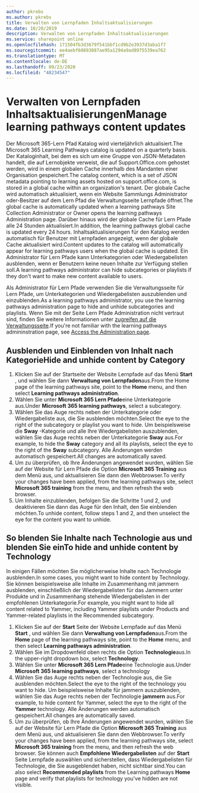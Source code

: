 ```yaml
---
author: pkrebs
ms.author: pkrebs
title: Verwalten von Lernpfaden Inhaltsaktualisierungen
ms.date: 10/20/2019
description: Verwalten von Lernpfaden Inhaltsaktualisierungen
ms.service: sharepoint online
ms.openlocfilehash: 171504fb3d3679f541bbf1cd9b2e3937d3aba1f7
ms.sourcegitcommit: ee4aebf60893887ae95a1294a9ad8975539ea762
ms.translationtype: MT
ms.contentlocale: de-DE
ms.lasthandoff: 09/23/2020
ms.locfileid: "48234547"
---
```

# <a name="manage-learning-pathways-content-updates"></a><span data-ttu-id="254c8-103">Verwalten von Lernpfaden Inhaltsaktualisierungen</span><span class="sxs-lookup"><span data-stu-id="254c8-103">Manage learning pathways content updates</span></span>
<span data-ttu-id="254c8-104">Der Microsoft 365-Lern Pfad Katalog wird vierteljährlich aktualisiert.</span><span class="sxs-lookup"><span data-stu-id="254c8-104">The Microsoft 365 Learning Pathways catalog is updated on a quarterly basis.</span></span> <span data-ttu-id="254c8-105">Der Kataloginhalt, bei dem es sich um eine Gruppe von JSON-Metadaten handelt, die auf Lernobjekte verweist, die auf Support.Office.com gehostet werden, wird in einem globalen Cache innerhalb des Mandanten einer Organisation gespeichert.</span><span class="sxs-lookup"><span data-stu-id="254c8-105">The catalog content, which is a set of JSON metadata pointing to learning assets hosted on support.office.com, is stored in a global cache within an organization's tenant.</span></span> <span data-ttu-id="254c8-106">Der globale Cache wird automatisch aktualisiert, wenn ein Website Sammlungs Administrator oder-Besitzer auf dem Lern Pfad die Verwaltungsseite Lernpfade öffnet.</span><span class="sxs-lookup"><span data-stu-id="254c8-106">The global cache is automatically updated when a learning pathways Site Collection Administrator or Owner opens the learning pathways Administration page.</span></span> <span data-ttu-id="254c8-107">Darüber hinaus wird der globale Cache für Lern Pfade alle 24 Stunden aktualisiert.</span><span class="sxs-lookup"><span data-stu-id="254c8-107">In addition, the learning pathways global cache is updated every 24 hours.</span></span> <span data-ttu-id="254c8-108">Inhaltsaktualisierungen für den Katalog werden automatisch für Benutzer mit Lernpfaden angezeigt, wenn der globale Cache aktualisiert wird.</span><span class="sxs-lookup"><span data-stu-id="254c8-108">Content updates to the catalog will automatically appear for learning pathways users when the global cache is updated.</span></span> <span data-ttu-id="254c8-109">Ein Administrator für Lern Pfade kann Unterkategorien oder Wiedergabelisten ausblenden, wenn er Benutzern keine neuen Inhalte zur Verfügung stellen soll.</span><span class="sxs-lookup"><span data-stu-id="254c8-109">A learning pathways administrator can hide subcategories or playlists if they don't want to make new content available to users.</span></span>

<span data-ttu-id="254c8-110">Als Administrator für Lern Pfade verwenden Sie die Verwaltungsseite für Lern Pfade, um Unterkategorien und Wiedergabelisten auszublenden und einzublenden.</span><span class="sxs-lookup"><span data-stu-id="254c8-110">As a learning pathways administrator, you use the learning pathways administration page to hide and unhide subcategories and playlists.</span></span> <span data-ttu-id="254c8-111">Wenn Sie mit der Seite Lern Pfade Administration nicht vertraut sind, finden Sie weitere Informationen unter [zugreifen auf die Verwaltungsseite](custom_accessadmin.md).</span><span class="sxs-lookup"><span data-stu-id="254c8-111">If you're not familiar with the learning pathways admininstration page, see [Access the Administration page](custom_accessadmin.md).</span></span>

## <a name="hide-and-unhide-content-by-category"></a><span data-ttu-id="254c8-112">Ausblenden und Einblenden von Inhalt nach Kategorie</span><span class="sxs-lookup"><span data-stu-id="254c8-112">Hide and unhide content by Category</span></span>
1. <span data-ttu-id="254c8-113">Klicken Sie auf der Startseite der Website Lernpfade auf das Menü **Start** , und wählen Sie dann **Verwaltung von Lernpfaden**aus.</span><span class="sxs-lookup"><span data-stu-id="254c8-113">From the Home page of the learning pathways site, point to the **Home** menu, and then select **Learning pathways administration**.</span></span>
2. <span data-ttu-id="254c8-114">Wählen Sie unter **Microsoft 365 Lern Pfade**eine Unterkategorie aus.</span><span class="sxs-lookup"><span data-stu-id="254c8-114">Under **Microsoft 365 learning pathways**, select a subcategory.</span></span>
3. <span data-ttu-id="254c8-115">Wählen Sie das Auge rechts neben der Unterkategorie oder Wiedergabeliste aus, die Sie ausblenden möchten.</span><span class="sxs-lookup"><span data-stu-id="254c8-115">Select the eye to the right of the subcategory or playlist you want to hide.</span></span> <span data-ttu-id="254c8-116">Um beispielsweise die **Sway** -Kategorie und alle Ihre Wiedergabelisten auszublenden, wählen Sie das Auge rechts neben der Unterkategorie **Sway** aus.</span><span class="sxs-lookup"><span data-stu-id="254c8-116">For example, to hide the **Sway** category and all its playlists, select the eye to the right of the **Sway** subcategory.</span></span> <span data-ttu-id="254c8-117">Alle Änderungen werden automatisch gespeichert.</span><span class="sxs-lookup"><span data-stu-id="254c8-117">All changes are automatically saved.</span></span>
4. <span data-ttu-id="254c8-118">Um zu überprüfen, ob Ihre Änderungen angewendet wurden, wählen Sie auf der Website für Lern Pfade die Option **Microsoft 365 Training** aus dem Menü aus, und aktualisieren Sie dann den Webbrowser.</span><span class="sxs-lookup"><span data-stu-id="254c8-118">To verify your changes have been applied, from the learning pathways site, select **Microsoft 365 training** from the menu, and then refresh the web browser.</span></span>
5. <span data-ttu-id="254c8-119">Um Inhalte einzublenden, befolgen Sie die Schritte 1 und 2, und deaktivieren Sie dann das Auge für den Inhalt, den Sie einblenden möchten.</span><span class="sxs-lookup"><span data-stu-id="254c8-119">To unhide content, follow steps 1 and 2, and then unselect the eye for the content you want to unhide.</span></span>

## <a name="to-hide-and-unhide-content-by-technology"></a><span data-ttu-id="254c8-120">So blenden Sie Inhalte nach Technologie aus und blenden Sie ein</span><span class="sxs-lookup"><span data-stu-id="254c8-120">To hide and unhide content by Technology</span></span>
<span data-ttu-id="254c8-121">In einigen Fällen möchten Sie möglicherweise Inhalte nach Technologie ausblenden.</span><span class="sxs-lookup"><span data-stu-id="254c8-121">In some cases, you might want to hide content by Technology.</span></span> <span data-ttu-id="254c8-122">Sie können beispielsweise alle Inhalte im Zusammenhang mit jammern ausblenden, einschließlich der Wiedergabelisten für das Jammern unter Produkte und in Zusammenhang stehende Wiedergabelisten in der empfohlenen Unterkategorie.</span><span class="sxs-lookup"><span data-stu-id="254c8-122">For example, you might want to hide all content related to Yammer, including Yammer playlists under Products and Yammer-related playlists in the Recommended subcategory.</span></span>

1. <span data-ttu-id="254c8-123">Klicken Sie auf der **Start** Seite der Website Lernpfade auf das Menü **Start** , und wählen Sie dann **Verwaltung von Lernpfaden**aus.</span><span class="sxs-lookup"><span data-stu-id="254c8-123">From the **Home** page of the learning pathways site, point to the **Home** menu, and then select **Learning pathways administration**.</span></span>
2. <span data-ttu-id="254c8-124">Wählen Sie im Dropdownfeld oben rechts die Option **Technologie**aus.</span><span class="sxs-lookup"><span data-stu-id="254c8-124">In the upper-right dropdown box, select **Technology**.</span></span>
3. <span data-ttu-id="254c8-125">Wählen Sie unter **Microsoft 365 Lern Pfade**eine Technologie aus.</span><span class="sxs-lookup"><span data-stu-id="254c8-125">Under **Microsoft 365 learning pathways**, select a technology</span></span>
4. <span data-ttu-id="254c8-126">Wählen Sie das Auge rechts neben der Technologie aus, die Sie ausblenden möchten.</span><span class="sxs-lookup"><span data-stu-id="254c8-126">Select the eye to the right of the technology you want to hide.</span></span> <span data-ttu-id="254c8-127">Um beispielsweise Inhalte für jammern auszublenden, wählen Sie das Auge rechts neben der Technologie **jammern** aus.</span><span class="sxs-lookup"><span data-stu-id="254c8-127">For example, to hide content for Yammer, select the eye to the right of the **Yammer** technology.</span></span> <span data-ttu-id="254c8-128">Alle Änderungen werden automatisch gespeichert.</span><span class="sxs-lookup"><span data-stu-id="254c8-128">All changes are automatically saved.</span></span>
5. <span data-ttu-id="254c8-129">Um zu überprüfen, ob Ihre Änderungen angewendet wurden, wählen Sie auf der Website für Lern Pfade die Option **Microsoft 365 Training** aus dem Menü aus, und aktualisieren Sie dann den Webbrowser.</span><span class="sxs-lookup"><span data-stu-id="254c8-129">To verify your changes have been applied, from the learning pathways site, select **Microsoft 365 training** from the menu, and then refresh the web browser.</span></span> <span data-ttu-id="254c8-130">Sie können auch **Empfohlene Wiedergabelisten** auf der **Start** Seite Lernpfade auswählen und sicherstellen, dass Wiedergabelisten für Technologie, die Sie ausgeblendet haben, nicht sichtbar sind.</span><span class="sxs-lookup"><span data-stu-id="254c8-130">You can also select **Recommended playlists** from the Learning pathways **Home** page and verify that playlists for technology you've hidden are not visible.</span></span>

